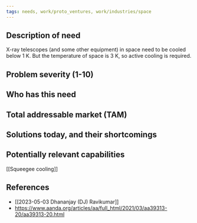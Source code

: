 ```yaml
---
tags: needs, work/proto_ventures, work/industries/space
---
```

## Description of need
X-ray telescopes (and some other equipment) in space need to be cooled below 1 K. But the temperature of space is 3 K, so active cooling is required.

## Problem severity (1-10)

## Who has this need

## Total addressable market (TAM)

## Solutions today, and their shortcomings

## Potentially relevant capabilities
[[Squeegee cooling]]

## References
- [[2023-05-03 Dhananjay (DJ) Ravikumar]]
- https://www.aanda.org/articles/aa/full_html/2021/03/aa39313-20/aa39313-20.html